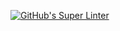 [![GitHub's Super Linter](https://github.com/ICS4U-Programming-Kent-Gatera/Unit1-01-Java-Logging/workflows/GitHub's%20Super%20Linter/badge.svg)](https://github.com/ICS4U-Programming-Kent-Gatera/Unit1-01-Java-Logging/actions)
